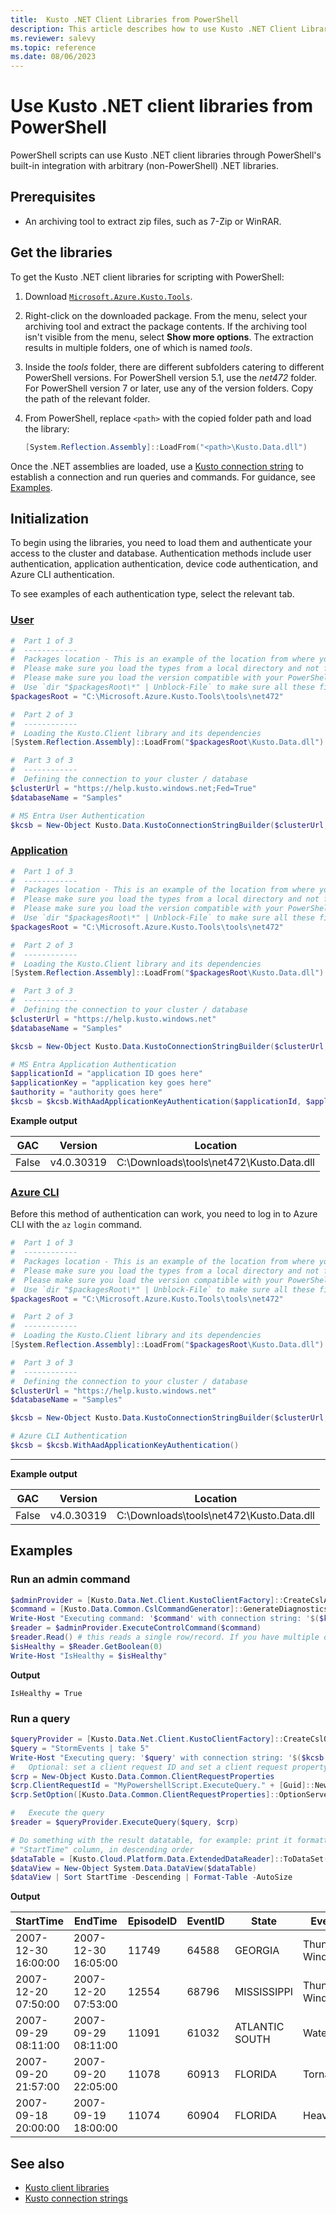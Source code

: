 ```yaml
---
title:  Kusto .NET Client Libraries from PowerShell
description: This article describes how to use Kusto .NET Client Libraries from PowerShell in Azure Data Explorer.
ms.reviewer: salevy
ms.topic: reference
ms.date: 08/06/2023
---
```

# Use Kusto .NET client libraries from PowerShell

PowerShell scripts can use Kusto .NET client libraries through
PowerShell's built-in integration with arbitrary (non-PowerShell) .NET libraries.

## Prerequisites

* An archiving tool to extract zip files, such as 7-Zip or WinRAR.

## Get the libraries

To get the Kusto .NET client libraries for scripting with PowerShell:

1. Download [`Microsoft.Azure.Kusto.Tools`](https://www.nuget.org/packages/Microsoft.Azure.Kusto.Tools/).
1. Right-click on the downloaded package. From the menu, select your archiving tool and extract the package contents. If the archiving tool isn't visible from the menu, select **Show more options**. The extraction results in multiple folders, one of which is named *tools*.
1. Inside the *tools* folder, there are different subfolders catering to different PowerShell versions. For PowerShell version 5.1, use the *net472* folder. For PowerShell version 7 or later, use any of the version folders. Copy the path of the relevant folder.
1. From PowerShell, replace `<path>` with the copied folder path and load the library:

    ```powershell
    [System.Reflection.Assembly]::LoadFrom("<path>\Kusto.Data.dll")
    ```

Once the .NET assemblies are loaded, use a [Kusto connection string](../connection-strings/kusto.md) to establish a connection and run queries and commands. For guidance, see [Examples](#examples).

## Initialization

To begin using the libraries, you need to load them and authenticate your access to the cluster and database. Authentication methods include user authentication, application authentication, device code authentication, and Azure CLI authentication.

To see examples of each authentication type, select the relevant tab.

### [User](#tab/user)

```powershell
#  Part 1 of 3
#  ------------
#  Packages location - This is an example of the location from where you extract the Microsoft.Azure.Kusto.Tools package
#  Please make sure you load the types from a local directory and not from a remote share
#  Please make sure you load the version compatible with your PowerShell version (see explanations above)
#  Use `dir "$packagesRoot\*" | Unblock-File` to make sure all these files can be loaded and executed
$packagesRoot = "C:\Microsoft.Azure.Kusto.Tools\tools\net472"

#  Part 2 of 3
#  ------------
#  Loading the Kusto.Client library and its dependencies
[System.Reflection.Assembly]::LoadFrom("$packagesRoot\Kusto.Data.dll")

#  Part 3 of 3
#  ------------
#  Defining the connection to your cluster / database
$clusterUrl = "https://help.kusto.windows.net;Fed=True"
$databaseName = "Samples"

# MS Entra User Authentication
$kcsb = New-Object Kusto.Data.KustoConnectionStringBuilder($clusterUrl, $databaseName)
```

### [Application](#tab/app)

```powershell
#  Part 1 of 3
#  ------------
#  Packages location - This is an example of the location from where you extract the Microsoft.Azure.Kusto.Tools package
#  Please make sure you load the types from a local directory and not from a remote share
#  Please make sure you load the version compatible with your PowerShell version (see explanations above)
#  Use `dir "$packagesRoot\*" | Unblock-File` to make sure all these files can be loaded and executed
$packagesRoot = "C:\Microsoft.Azure.Kusto.Tools\tools\net472"

#  Part 2 of 3
#  ------------
#  Loading the Kusto.Client library and its dependencies
[System.Reflection.Assembly]::LoadFrom("$packagesRoot\Kusto.Data.dll")

#  Part 3 of 3
#  ------------
#  Defining the connection to your cluster / database
$clusterUrl = "https://help.kusto.windows.net"
$databaseName = "Samples"

$kcsb = New-Object Kusto.Data.KustoConnectionStringBuilder($clusterUrl, $databaseName)

# MS Entra Application Authentication
$applicationId = "application ID goes here"
$applicationKey = "application key goes here"
$authority = "authority goes here"
$kcsb = $kcsb.WithAadApplicationKeyAuthentication($applicationId, $applicationKey, $authority)
```

**Example output**

| GAC | Version | Location |
|--|--|--|
| False | v4.0.30319 | C:\Downloads\tools\net472\Kusto.Data.dll |

### [Azure CLI](#tab/azure-cli)

Before this method of authentication can work, you need to log in to Azure CLI with the `az` `login` command.

```powershell
#  Part 1 of 3
#  ------------
#  Packages location - This is an example of the location from where you extract the Microsoft.Azure.Kusto.Tools package
#  Please make sure you load the types from a local directory and not from a remote share
#  Please make sure you load the version compatible with your PowerShell version (see explanations above)
#  Use `dir "$packagesRoot\*" | Unblock-File` to make sure all these files can be loaded and executed
$packagesRoot = "C:\Microsoft.Azure.Kusto.Tools\tools\net472"

#  Part 2 of 3
#  ------------
#  Loading the Kusto.Client library and its dependencies
[System.Reflection.Assembly]::LoadFrom("$packagesRoot\Kusto.Data.dll")

#  Part 3 of 3
#  ------------
#  Defining the connection to your cluster / database
$clusterUrl = "https://help.kusto.windows.net"
$databaseName = "Samples"

$kcsb = New-Object Kusto.Data.KustoConnectionStringBuilder($clusterUrl, $databaseName)

# Azure CLI Authentication
$kcsb = $kcsb.WithAadApplicationKeyAuthentication()
```

---

**Example output**

| GAC | Version | Location |
|--|--|--|
| False | v4.0.30319 | C:\Downloads\tools\net472\Kusto.Data.dll |

## Examples

### Run an admin command

```powershell
$adminProvider = [Kusto.Data.Net.Client.KustoClientFactory]::CreateCslAdminProvider($kcsb)
$command = [Kusto.Data.Common.CslCommandGenerator]::GenerateDiagnosticsShowCommand()
Write-Host "Executing command: '$command' with connection string: '$($kcsb.ToString())'"
$reader = $adminProvider.ExecuteControlCommand($command)
$reader.Read() # this reads a single row/record. If you have multiple ones returned, you can read in a loop
$isHealthy = $Reader.GetBoolean(0)
Write-Host "IsHealthy = $isHealthy"
```

**Output**

```
IsHealthy = True
```

### Run a query

```powershell
$queryProvider = [Kusto.Data.Net.Client.KustoClientFactory]::CreateCslQueryProvider($kcsb)
$query = "StormEvents | take 5"
Write-Host "Executing query: '$query' with connection string: '$($kcsb.ToString())'"
#   Optional: set a client request ID and set a client request property (e.g. Server Timeout)
$crp = New-Object Kusto.Data.Common.ClientRequestProperties
$crp.ClientRequestId = "MyPowershellScript.ExecuteQuery." + [Guid]::NewGuid().ToString()
$crp.SetOption([Kusto.Data.Common.ClientRequestProperties]::OptionServerTimeout, [TimeSpan]::FromSeconds(30))

#   Execute the query
$reader = $queryProvider.ExecuteQuery($query, $crp)

# Do something with the result datatable, for example: print it formatted as a table, sorted by the
# "StartTime" column, in descending order
$dataTable = [Kusto.Cloud.Platform.Data.ExtendedDataReader]::ToDataSet($reader).Tables[0]
$dataView = New-Object System.Data.DataView($dataTable)
$dataView | Sort StartTime -Descending | Format-Table -AutoSize
```

**Output**

|StartTime           |EndTime             |EpisodeID |EventID |State          |EventType         |InjuriesDirect |InjuriesIndirect |DeathsDirect |DeathsIndirect
|---------           |-------             |--------- |------- |-----          |---------         |-------------- |---------------- |------------ |--------------
|2007-12-30 16:00:00 |2007-12-30 16:05:00 |    11749 |  64588 |GEORGIA        |Thunderstorm Wind |             0 |               0 |           0 |             0
|2007-12-20 07:50:00 |2007-12-20 07:53:00 |    12554 |  68796 |MISSISSIPPI    |Thunderstorm Wind |             0 |               0 |           0 |             0
|2007-09-29 08:11:00 |2007-09-29 08:11:00 |    11091 |  61032 |ATLANTIC SOUTH |Water spout       |             0 |               0 |           0 |             0
|2007-09-20 21:57:00 |2007-09-20 22:05:00 |    11078 |  60913 |FLORIDA        |Tornado           |             0 |               0 |           0 |             0
|2007-09-18 20:00:00 |2007-09-19 18:00:00 |    11074 |  60904 |FLORIDA        |Heavy Rain        |             0 |               0 |           0 |             0

## See also

* [Kusto client libraries](../client-libraries.md)
* [Kusto connection strings](../connection-strings/kusto.md)
